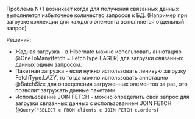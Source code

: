 Проблема N+1 возникает когда для получения связанных данных выполняется избыточное количество запросов к БД. (Например при загрузке коллекции для каждого элемента выполняется отдельный запрос)

Решения: 
- Жадная загрузка - в Hibernate можно использовать аннотацию @OneToMany(fetch = FetchType.EAGER) для загрузки связанных данных одним запросом.
- Пакетная загрузка - если нужно использовать ленивую загрузку FetchType.LAZY, то тогда можно использовать аннотацию @BatchSize для определения загруженных элементов за раз, это позволит загружать данные пакетами
- Использование JOIN FETCH - можно определить свой запрос для загрузки связанных данных с использованием JOIN FETCH (`@Query("SELECT c FROM clients c JOIN FETCH c.orders`)
